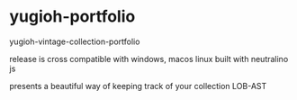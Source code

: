 # yugioh-portfolio
yugioh-vintage-collection-portfolio

release is cross compatible with windows, macos linux
built with neutralino js

presents a beautiful way of keeping track of your collection LOB-AST
